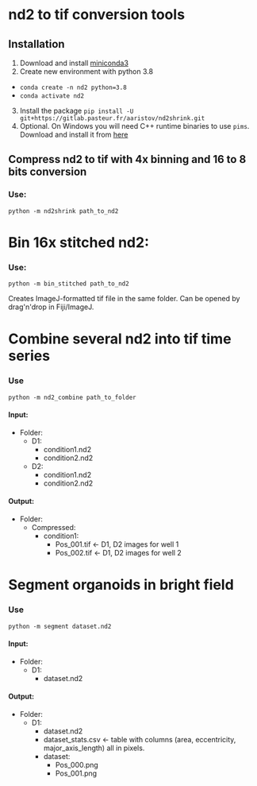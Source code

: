 #  nd2 to tif conversion tools

## Installation

1. Download and install [miniconda3](https://docs.conda.io/en/latest/miniconda.html)
2. Create new environment with python 3.8
  - `conda create -n nd2 python=3.8`
  - `conda activate nd2`
3. Install the package `pip install -U git+https://gitlab.pasteur.fr/aaristov/nd2shrink.git`
4. Optional. On Windows you will need C++ runtime binaries to use `pims`. Download and install it from [here](https://aka.ms/vs/16/release/vc_redist.x64.exe)


## Compress nd2 to tif with 4x binning and 16 to 8 bits conversion

### Use:

`python -m nd2shrink path_to_nd2`

# Bin 16x stitched nd2:

### Use:
`python -m bin_stitched path_to_nd2`

Creates ImageJ-formatted tif file in the same folder. Can be opened by drag'n'drop in Fiji/ImageJ.

# Combine several nd2 into tif time series

### Use

`python -m nd2_combine path_to_folder`

#### Input:

- Folder:
  - D1: 
    - condition1.nd2
    - condition2.nd2
  - D2:
    - condition1.nd2
    - condition2.nd2

#### Output:

- Folder:
  - Compressed:
    - condition1:
      - Pos_001.tif <- D1, D2 images for well 1
      - Pos_002.tif <- D1, D2 images for well 2

# Segment organoids in bright field

### Use

`python -m segment dataset.nd2`

#### Input:

- Folder:
  - D1: 
    - dataset.nd2

#### Output:

- Folder:
  - D1:
    - dataset.nd2
    - dataset_stats.csv <- table with columns (area, eccentricity, major_axis_length) all in pixels.
    - dataset:
      - Pos_000.png
      - Pos_001.png


